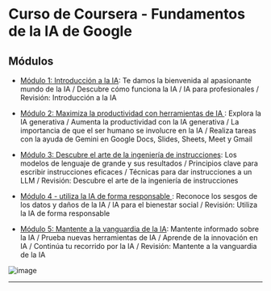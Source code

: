 # Curso de Coursera - Fundamentos de la IA de Google

## Módulos

- [Módulo 1: Introducción a la IA](https://github.com/eugenia1984/IA/blob/main/coursera-fundamentos-de-ia-google/modulo-01.md): Te damos la bienvenida al apasionante mundo de la IA / Descubre cómo funciona la IA / IA para profesionales / Revisión: Introducción a la IA

- [Módulo 2: Maximiza la productividad con herramientas de IA ](https://github.com/eugenia1984/IA/blob/main/coursera-fundamentos-de-ia-google/modulo-02.md): Explora la IA generativa / Aumenta la productividad con la IA generativa / La importancia de que el ser humano se involucre en la IA / Realiza tareas con la ayuda de Gemini en Google Docs, Slides, Sheets, Meet y Gmail

- [Módulo 3: Descubre el arte de la ingeniería de instrucciones](https://github.com/eugenia1984/IA/blob/main/coursera-fundamentos-de-ia-google/modulo-03.md): Los modelos de lenguaje de grande y sus resultados / Principios clave para escribir instrucciones eficaces / Técnicas para dar instrucciones a un LLM / Revisión: Descubre el arte de la ingeniería de instrucciones

- [Módulo 4 - utiliza la IA de forma responsable ](https://github.com/eugenia1984/IA/blob/main/coursera-fundamentos-de-ia-google/modulo-04.md): Reconoce los sesgos de los datos y daños de la IA / IA para el bienestar social / Revisión: Utiliza la IA de forma responsable

- [Módulo 5: Mantente a la vanguardia de la IA](https://github.com/eugenia1984/IA/blob/main/coursera-fundamentos-de-ia-google/modulo-05.md): Mantente informado sobre la IA /  Prueba nuevas herramientas de IA / Aprende de la innovación en IA / Continúa tu recorrido por la IA / Revisión: Mantente a la vanguardia de la IA

![image](https://github.com/eugenia1984/IA/assets/72580574/cd06a391-c456-4e94-92e9-5719fdd63323)

---
